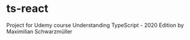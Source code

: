 # ts-react
Project for Udemy course Understanding TypeScript - 2020 Edition by Maximilian Schwarzmüller
